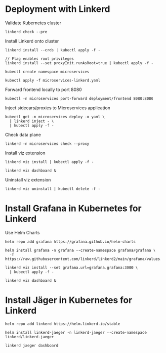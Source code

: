 # Deployment with Linkerd

Validate Kubernetes cluster

```
linkerd check --pre
```

Install Linkerd onto cluster

```
linkerd install --crds | kubectl apply -f -

// Flag enables root privileges
linkerd install --set proxyInit.runAsRoot=true | kubectl apply -f -
```
```
kubectl create namespace microservices
```
```
kubectl apply -f microservices-linkerd.yaml
```

Forward frontend locally to port 8080
```
kubectl -n microservices port-forward deployment/frontend 8080:8080
```

Inject sidecars/proxies to Microservices application

```
kubectl get -n microservices deploy -o yaml \
  | linkerd inject - \
  | kubectl apply -f -
```

Check data plane
```
linkerd -n microservices check --proxy
```

Install viz extension

```
linkerd viz install | kubectl apply -f -

linkerd viz dashboard &
```
Uninstall viz extension
```
linkerd viz uninstall | kubectl delete -f -
```

# Install Grafana in Kubernetes for Linkerd

Use Helm Charts

```
helm repo add grafana https://grafana.github.io/helm-charts

helm install grafana -n grafana --create-namespace grafana/grafana \
  -f https://raw.githubusercontent.com/linkerd/linkerd2/main/grafana/values.yaml

linkerd viz install --set grafana.url=grafana.grafana:3000 \
  | kubectl apply -f -

linkerd viz dashboard &
```

# Install Jäger in Kubernetes for Linkerd

```
helm repo add linkerd https://helm.linkerd.io/stable

helm install linkerd-jaeger -n linkerd-jaeger --create-namespace linkerd/linkerd-jaeger

linkerd jaeger dashboard
```